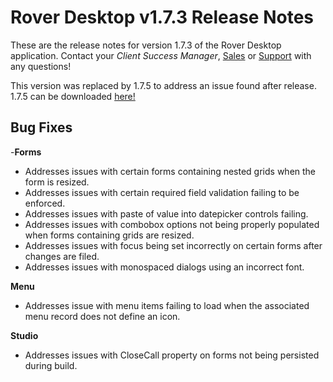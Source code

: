# Rover Desktop v1.7.3 Release Notes

<badge text= "Version 1.7.3" vertical="middle" />

<PageHeader />

These are the release notes for version 1.7.3 of the Rover Desktop application.  Contact your _Client Success Manager_, [Sales](mailto:sales@zumasys.com?subject=Rover%20Desktop%20v1.7.3) or [Support](mailto:help@zumasys.com?subjectRover%20Desktop%20v1.7.3) with any questions!

This version was replaced by 1.7.5 to address an issue found after release. 1.7.5 can be downloaded [here!](https://roverdesktop.blob.core.windows.net/apps/rover-installer-1.7.5.zip)

## Bug Fixes
 
-**Forms**
- Addresses issues with certain forms containing nested grids when the form is resized.
- Addresses issues with certain required field validation failing to be enforced.
- Addresses issues with paste of value into datepicker controls failing.
- Addresses issues with combobox options not being properly populated when forms containing grids are resized.
- Addresses issues with focus being set incorrectly on certain forms after changes are filed.
- Addresses issues with monospaced dialogs using an incorrect font.
 
**Menu**
- Addresses issue with menu items failing to load when the associated menu record does not define an icon.
 
**Studio**
- Addresses issues with CloseCall property on forms not being persisted during build.



<PageFooter />




